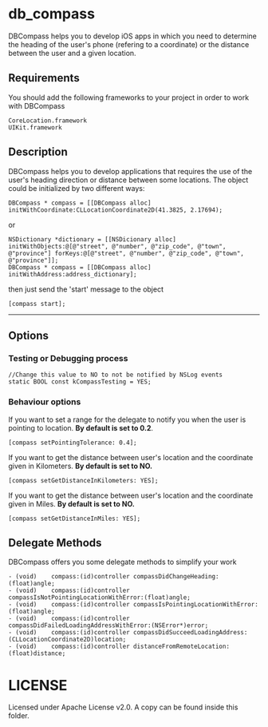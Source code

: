db_compass
==========

DBCompass helps you to develop iOS apps in which you need to determine the heading of the user's phone (refering to a coordinate) or the distance between the user and a given location.

## Requirements

You should add the following frameworks to your project in order to work with DBCompass

    CoreLocation.framework
    UIKit.framework

## Description

DBCompass helps you to develop applications that requires the use of the user's heading direction or distance between some locations.
The object could be initialized by two different ways:

    DBCompass * compass = [[DBCompass alloc] initWithCoordinate:CLLocationCoordinate2D(41.3825, 2.17694);

or

    NSDictionary *dictionary = [[NSDicionary alloc] initWithObjects:@[@"street", @"number", @"zip_code", @"town", @"province"] forKeys:@[@"street", @"number", @"zip_code", @"town", @"province"]];
    DBCompass * compass = [[DBCompass alloc] initWithAddress:address_dictionary];

then just send the 'start' message to the object

    [compass start];

----

## Options

### Testing or Debugging process

    //Change this value to NO to not be notified by NSLog events
    static BOOL const kCompassTesting = YES;

### Behaviour options

If you want to set a range for the delegate to notify you when the user is pointing to location. **By default is set to 0.2**.

    [compass setPointingTolerance: 0.4];

If you want to get the distance between user's location and the coordinate given in Kilometers. **By default is set to NO.**

    [compass setGetDistanceInKilometers: YES];

If you want to get the distance between user's location and the coordinate given in Miles. **By default is set to NO.**

    [compass setGetDistanceInMiles: YES];


## Delegate Methods

DBCompass offers you some delegate methods to simplify your work

    - (void)    compass:(id)controller compassDidChangeHeading:(float)angle;
    - (void)    compass:(id)controller compassIsNotPointingLocationWithError:(float)angle;
    - (void)    compass:(id)controller compassIsPointingLocationWithError:(float)angle;
    - (void)    compass:(id)controller compassDidFailedLoadingAddressWithError:(NSError*)error;
    - (void)    compass:(id)controller compassDidSucceedLoadingAddress:(CLLocationCoordinate2D)location;
    - (void)    compass:(id)controller distanceFromRemoteLocation:(float)distance;

LICENSE
==========

Licensed under Apache License v2.0. A copy can be found inside this folder.